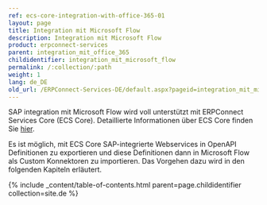 ```yaml
---
ref: ecs-core-integration-with-office-365-01
layout: page
title: Integration mit Microsoft Flow
description: Integration mit Microsoft Flow
product: erpconnect-services
parent: integration_mit_office_365
childidentifier: integration_mit_microsoft_flow
permalink: /:collection/:path
weight: 1
lang: de_DE
old_url: /ERPConnect-Services-DE/default.aspx?pageid=integration_mit_microsoft_flow
---
```


SAP integration mit Microsoft Flow wird voll unterstützt mit ERPConnect Services Core (ECS Core). Detaillierte Informationen über ECS Core finden Sie [hier](../../).

Es ist möglich, mit ECS Core SAP-integrierte Webservices in OpenAPI Definitionen zu exportieren und diese Definitionen dann in Microsoft Flow als Custom Konnektoren zu importieren. Das Vorgehen dazu wird in den folgenden Kapiteln erläutert. 

{% include _content/table-of-contents.html parent=page.childidentifier collection=site.de %}